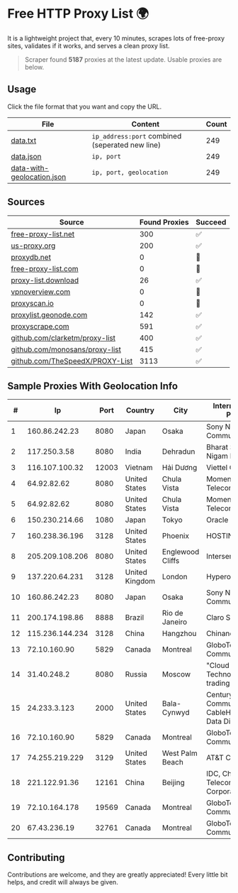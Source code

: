 
# Free HTTP Proxy List 🌍

It is a lightweight project that, every 10 minutes, scrapes lots of free-proxy sites, validates if it works, and serves a clean proxy list.


> Scraper found **5187** proxies at the latest update. Usable proxies are below.

## Usage

Click the file format that you want and copy the URL.


|File|Content|Count|
|----|-------|-----|
|[data.txt](https://raw.githubusercontent.com/themiralay/Proxy-List-World/master/data.txt)|`ip_address:port` combined (seperated new line)|249|
|[data.json](https://raw.githubusercontent.com/themiralay/Proxy-List-World/master/data.json)|`ip, port`|249|
|[data-with-geolocation.json](https://raw.githubusercontent.com/themiralay/Proxy-List-World/master/data-with-geolocation.json)|`ip, port, geolocation`|249|

## Sources

|Source|Found Proxies|Succeed|
|------|-------------|-------|
|[free-proxy-list.net](https://free-proxy-list.net)|300|✅|
|[us-proxy.org](https://www.us-proxy.org)|200|✅|
|[proxydb.net](http://proxydb.net)|0|🚫|
|[free-proxy-list.com](https://free-proxy-list.com/?page=&port=&type%5B%5D=http&type%5B%5D=https&up_time=0&search=Search)|0|🚫|
|[proxy-list.download](https://www.proxy-list.download/HTTP)|26|✅|
|[vpnoverview.com](https://vpnoverview.com/privacy/anonymous-browsing/free-proxy-servers)|0|🚫|
|[proxyscan.io](https://www.proxyscan.io)|0|🚫|
|[proxylist.geonode.com](https://proxylist.geonode.com/api/proxy-list?limit=300&page=1&sort_by=lastChecked&sort_type=desc&protocols=http,https)|142|✅|
|[proxyscrape.com](https://api.proxyscrape.com/v2/?request=displayproxies&protocol=http&timeout=10000&country=all&ssl=all&anonymity=all)|591|✅|
|[github.com/clarketm/proxy-list](https://raw.githubusercontent.com/clarketm/proxy-list/master/proxy-list-raw.txt)|400|✅|
|[github.com/monosans/proxy-list](https://raw.githubusercontent.com/monosans/proxy-list/main/proxies/http.txt)|415|✅|
|[github.com/TheSpeedX/PROXY-List](https://raw.githubusercontent.com/TheSpeedX/PROXY-List/master/http.txt)|3113|✅|


## Sample Proxies With Geolocation Info

|#|Ip|Port|Country|City|Internet Service Provider|
|-|--|----|-------|----|-------------------------|
|1|160.86.242.23|8080|Japan|Osaka|Sony Network Communications Inc|
|2|117.250.3.58|8080|India|Dehradun|Bharat Sanchar Nigam Ltd|
|3|116.107.100.32|12003|Vietnam|Hải Dương|Viettel Corporation|
|4|64.92.82.62|8080|United States|Chula Vista|Momentum Telecom, Inc.|
|5|64.92.82.62|8080|United States|Chula Vista|Momentum Telecom, Inc.|
|6|150.230.214.66|1080|Japan|Tokyo|Oracle Corporation|
|7|160.238.36.196|3128|United States|Phoenix|HOSTINGER US|
|8|205.209.108.206|8080|United States|Englewood Cliffs|Interserver, Inc|
|9|137.220.64.231|3128|United Kingdom|London|Hyperoptic Ltd.|
|10|160.86.242.23|8080|Japan|Osaka|Sony Network Communications Inc|
|11|200.174.198.86|8888|Brazil|Rio de Janeiro|Claro S.A|
|12|115.236.144.234|3128|China|Hangzhou|Chinanet|
|13|72.10.160.90|5829|Canada|Montreal|GloboTech Communications|
|14|31.40.248.2|8080|Russia|Moscow|"Cloud Technologies" LLC trading as Cloud.ru|
|15|24.233.3.123|2000|United States|Bala-Cynwyd|Century Communications - CableHigh Speed Data Division|
|16|72.10.160.90|5829|Canada|Montreal|GloboTech Communications|
|17|74.255.219.229|3129|United States|West Palm Beach|AT&T Corp.|
|18|221.122.91.36|12161|China|Beijing|IDC, China Telecommunications Corporation|
|19|72.10.164.178|19569|Canada|Montreal|GloboTech Communications|
|20|67.43.236.19|32761|Canada|Montreal|GloboTech Communications|



## Contributing

Contributions are welcome, and they are greatly appreciated! Every
little bit helps, and credit will always be given.

